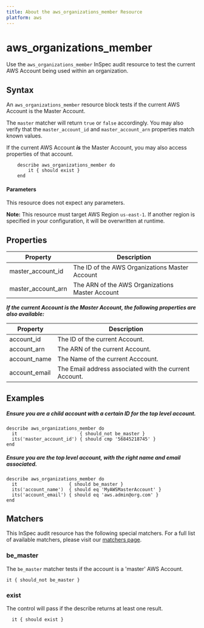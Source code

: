 ```yaml
---
title: About the aws_organizations_member Resource
platform: aws
---
```


# aws\_organizations\_member

Use the `aws_organizations_member` InSpec audit resource to test the current AWS Account being used within an organization.

## Syntax

An `aws_organizations_member` resource block tests if the current AWS Account is the Master Account.
 
The `master` matcher will return `true` or `false` accordingly. 
You may also verify that the `master_account_id` and `master_account_arn` properties match known values.

If the current AWS Account _**is**_ the Master Account, you may also access properties of that account.
  
        describe aws_organizations_member do
            it { should exist }
        end

#### Parameters

This resource does not expect any parameters.

**Note:** This resource must target AWS Region `us-east-1`. If another region is specified in your configuration, it will be overwritten at runtime.



## Properties

|Property             | Description|
| ---                 | --- |
|master\_account\_id  | The ID of the AWS Organizations Master Account |
|master\_account\_arn | The ARN of the AWS Organizations Master Account |

_**If the current Account is the Master Account, the following properties are also available:**_ 

|Property             | Description|
| ---                 | --- |
|account\_id          | The ID of the current Account. |
|account\_arn         | The ARN of the current Account.  |
|account\_name        | The Name of the current Acccount. |
|account\_email       | The Email address associated with the current Account.  |

## Examples

##### Ensure you are a child account with a certain ID for the top level account.
    describe aws_organizations_member do
      it                       { should_not be_master }
      its('master_account_id') { should cmp '56845218745' }
    end
    
##### Ensure you are the top level account, with the right name and email associated.
    describe aws_organizations_member do
      it                   { should be_master }
      its('account_name')  { should eq 'MyAWSMasterAccount' }
      its('account_email') { should eq 'aws.admin@org.com' }
    end

## Matchers

This InSpec audit resource has the following special matchers. For a full list of available matchers, please visit our [matchers page](https://www.inspec.io/docs/reference/matchers/).

### be\_master

The `be_master` matcher tests if the account is a 'master' AWS Account.

    it { should_not be_master }

### exist

The control will pass if the describe returns at least one result.

      it { should exist }
